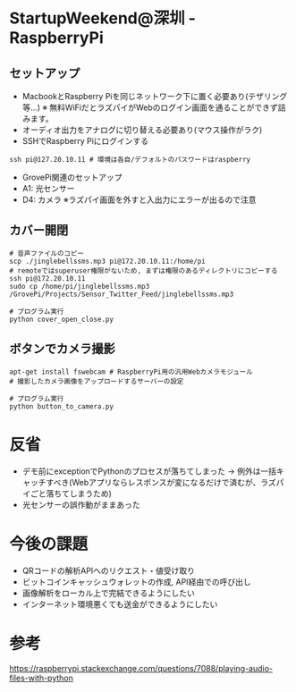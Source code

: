 # StartupWeekend@深圳 - RaspberryPi
## セットアップ
* MacbookとRaspberry Piを同じネットワーク下に置く必要あり(テザリング等...)
  ※ 無料WiFiだとラズパイがWebのログイン画面を通ることができず詰みます。
* オーディオ出力をアナログに切り替える必要あり(マウス操作がラク)
* SSHでRaspberry Piにログインする
```console
ssh pi@127.20.10.11 # 環境は各自/デフォルトのパスワードはraspberry
```

* GrovePi関連のセットアップ
* A1: 光センサー
* D4: カメラ
  ※ラズパイ画面を外すと入出力にエラーが出るので注意


## カバー開閉
```console
# 音声ファイルのコピー
scp ./jinglebellssms.mp3 pi@172.20.10.11:/home/pi
# remoteではsuperuser権限がないため, まずは権限のあるディレクトリにコピーする
ssh pi@172.20.10.11
sudo cp /home/pi/jinglebellssms.mp3 /GrovePi/Projects/Sensor_Twitter_Feed/jinglebellssms.mp3

# プログラム実行
python cover_open_close.py
```


## ボタンでカメラ撮影
```
apt-get install fswebcam # RaspberryPi用の汎用Webカメラモジュール
# 撮影したカメラ画像をアップロードするサーバーの設定

# プログラム実行
python button_to_camera.py
```


# 反省
* デモ前にexceptionでPythonのプロセスが落ちてしまった → 例外は一括キャッチすべき(Webアプリならレスポンスが変になるだけで済むが、ラズパイごと落ちてしまうため)  
* 光センサーの誤作動がままあった


# 今後の課題
* QRコードの解析APIへのリクエスト・値受け取り
* ビットコインキャッシュウォレットの作成, API経由での呼び出し
* 画像解析をローカル上で完結できるようにしたい
* インターネット環境悪くても送金ができるようにしたい


# 参考
https://raspberrypi.stackexchange.com/questions/7088/playing-audio-files-with-python  